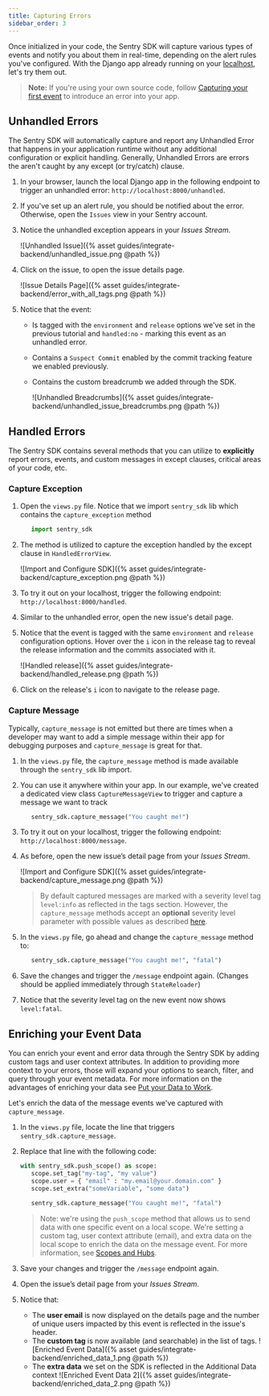 ```yaml
---
title: Capturing Errors
sidebar_order: 3
---
```


Once initialized in your code, the Sentry SDK will capture various types of events and notify you about them in real-time, depending on the alert rules you've configured. With the Django app already running on your [localhost](http://localhost:8000/), let's try them out.

> **Note:** If you're using your own source code, follow [Capturing your first event](/error-reporting/quickstart/?platform=python) to introduce an error into your app.

## Unhandled Errors

The Sentry SDK will automatically capture and report any Unhandled Error that happens in your application runtime without any additional configuration or explicit handling. Generally, Unhandled Errors are errors the aren't caught by any except (or try/catch) clause.

1. In your browser, launch the local Django app in the following endpoint to trigger an unhandled error: `http://localhost:8000/unhandled`.

2. If you've set up an alert rule, you should be notified about the error. Otherwise, open the `Issues` view in your Sentry account.

3. Notice the unhandled exception appears in your _Issues Stream_.

   ![Unhandled Issue]({% asset guides/integrate-backend/unhandled_issue.png @path %})

4. Click on the issue, to open the issue details page.

   ![Issue Details Page]({% asset guides/integrate-backend/error_with_all_tags.png @path %})

5. Notice that the event:

   - Is tagged with the `environment` and `release` options we've set in the previous tutorial and `handled:no` - marking this event as an unhandled error.
   - Contains a `Suspect Commit` enabled by the commit tracking feature we enabled previously.
   - Contains the custom breadcrumb we added through the SDK.

      ![Unhandled Breadcrumbs]({% asset guides/integrate-backend/unhandled_issue_breadcrumbs.png @path %})

## Handled Errors

The Sentry SDK contains several methods that you can utilize to **explicitly** report errors, events, and custom messages in except clauses, critical areas of your code, etc.

### Capture Exception

1. Open the `views.py` file. Notice that we import `sentry_sdk` lib which contains the `capture_exception` method

   ```python
      import sentry_sdk
   ```

2. The method is utilized to capture the exception handled by the except clause in `HandledErrorView`.

   ![Import and Configure SDK]({% asset guides/integrate-backend/capture_exception.png @path %})

3. To try it out on your localhost, trigger the following endpoint: `http://localhost:8000/handled`.

4. Similar to the unhandled error, open the new issue's detail page.

5. Notice that the event is tagged with the same `environment` and `release` configuration options. Hover over the `i` icon in the release tag to reveal the release information and the commits associated with it.

   ![Handled release]({% asset guides/integrate-backend/handled_release.png @path %})

6. Click on the release's `i` icon to navigate to the release page.

### Capture Message

Typically, `capture_message` is not emitted but there are times when a developer may want to add a simple message within their app for debugging purposes and `capture_message` is great for that.

1. In the `views.py` file, the `capture_message` method is made available through the `sentry_sdk` lib import.

2. You can use it anywhere within your app. In our example, we've created a dedicated view class `CaptureMessageView` to trigger and capture a message we want to track

   ```Python
      sentry_sdk.capture_message("You caught me!")
   ```

3. To try it out on your localhost, trigger the following endpoint: `http://localhost:8000/message`.

4. As before, open the new issue’s detail page from your _Issues Stream_.

   ![Import and Configure SDK]({% asset guides/integrate-backend/capture_message.png @path %})

   > By default captured messages are marked with a severity level tag `level:info` as reflected in the tags section. However, the `capture_message` methods accept an **optional** severity level parameter with possible values as described [here](/enriching-error-data/additional-data/?platform=python#setting-the-level).

5. In the `views.py` file, go ahead and change the `capture_message` method to:

   ```Python
      sentry_sdk.capture_message("You caught me!", "fatal")
   ```

6. Save the changes and trigger the `/message` endpoint again. (Changes should be applied immediately through `StateReloader`)

7. Notice that the severity level tag on the new event now shows `level:fatal`.

## Enriching your Event Data

You can enrich your event and error data through the Sentry SDK by adding custom tags and user context attributes. In addition to providing more context to your errors, those will expand your options to search, filter, and query through your event metadata. For more information on the advantages of enriching your data see [Put your Data to Work](/guides/enrich-data/).

Let's enrich the data of the message events we've captured with `capture_message`.

1. In the `views.py` file, locate the line that triggers `sentry_sdk.capture_message`.

2. Replace that line with the following code:

   ```Python
   with sentry_sdk.push_scope() as scope:
      scope.set_tag("my-tag", "my value")
      scope.user = { "email" : "my.email@your.domain.com" }
      scope.set_extra("someVariable", "some data")

      sentry_sdk.capture_message("You caught me!", "fatal")
   ```

   > Note: we're using the `push_scope` method that allows us to send data with one specific event on a local scope. We're setting a custom tag, user context attribute (email), and extra data on the local scope to enrich the data on the message event. For more information, see [Scopes and Hubs](/enriching-error-data/scopes/).

3. Save your changes and trigger the `/message` endpoint again.

4. Open the issue’s detail page from your _Issues Stream_.

5. Notice that:

   - The **user email** is now displayed on the details page and the number of unique users impacted by this event is reflected in the issue's header.
   - The **custom tag** is now available (and searchable) in the list of tags.
      ![Enriched Event Data]({% asset guides/integrate-backend/enriched_data_1.png @path %})
   - The **extra data** we set on the SDK is reflected in the Additional Data context
      ![Enriched Event Data 2]({% asset guides/integrate-backend/enriched_data_2.png @path %})
